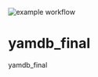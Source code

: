 ![example workflow](https://github.com/IvanNadeevets/yamdb_final/actions/workflows/yamdb_workflow.yml/badge.svg)
# yamdb_final
yamdb_final
